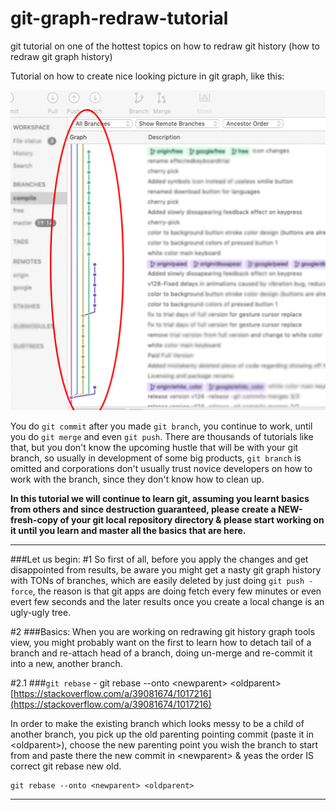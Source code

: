 # git-graph-redraw-tutorial 
git tutorial on one of the hottest topics on how to redraw git history (how to redraw git graph history)

Tutorial on how to create nice looking picture in git graph, like this:

<img src="https://raw.githubusercontent.com/VitaliPom/My-Library/main/git-redraw-tutorial/image.jpeg" height="512px" width="512px">


You do `git commit` after you made `git branch`, you continue to work, until you do `git merge` and even `git push`. There are thousands of tutorials like that, but you don't know the upcoming hustle that will be with your git branch, so usually in development of some big products, `git branch` is omitted and corporations don't usually trust novice developers on how to work with the branch, since they don't know how to clean up. 

**In this tutorial we will continue to learn git, assuming you learnt basics from others and since destruction guaranteed, please create a NEW-fresh-copy of your git local repository directory & please start working on it until you learn and master all the basics that are here.**

------
###Let us begin:
#1
So first of all, before you apply the changes and get disappointed from results, be aware you might get a nasty git graph history with TONs of branches, which are easily deleted by just doing `git push -force`, the reason is that git apps are doing fetch every few minutes or even evert few seconds and the later results once you create a local change is an ugly-ugly tree.

#2
###Basics:
When you are working on redrawing git history graph tools view, you might probably want on the first to learn how to detach tail of a branch and re-attach head of a branch, doing un-merge and re-commit it into a new, another branch.

#2.1
###`git rebase` - git rebase --onto \<newparent\> \<oldparent\>
[https://stackoverflow.com/a/39081674/1017216](https://stackoverflow.com/a/39081674/1017216)

In order to make the existing branch which looks messy to be a child of another branch, you pick up the old parenting pointing commit (paste it in \<oldparent\>), choose the new parenting point you wish the branch to start from and paste there the new commit in \<newparent\> & yeas the order IS correct git rebase new old.

```
git rebase --onto <newparent> <oldparent>
```
---------
